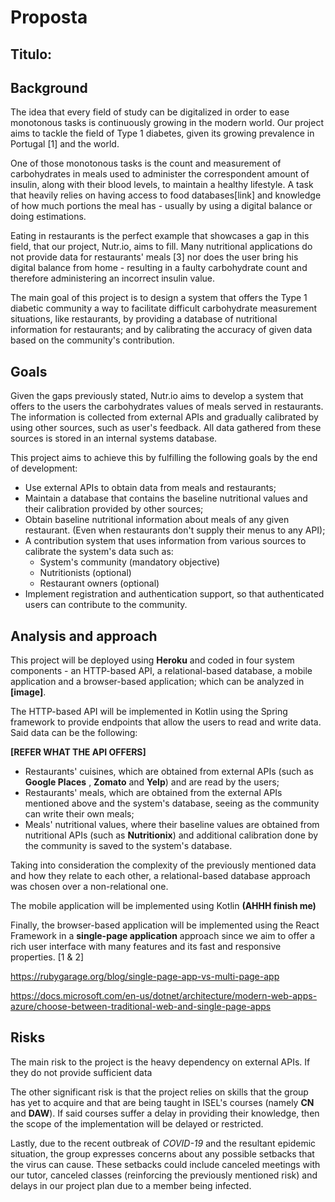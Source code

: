 # Proposta

## Titulo:

## Background

The idea that every field of study can be digitalized in order to ease monotonous tasks is continuously growing in the modern world. Our project aims to tackle the field of Type 1 diabetes, given its growing prevalence in Portugal [1] and the world.

One of those monotonous tasks is the count and measurement of carbohydrates in meals used to administer the correspondent amount of insulin, along with their blood levels, to maintain a healthy lifestyle. A task that heavily relies on having access to food databases[link] and knowledge of how much portions the meal has - usually by using a digital balance or doing estimations.

Eating in restaurants is the perfect example that showcases a gap in this field, that our project, 
Nutr.io, aims to fill.  Many nutritional applications do not provide data for restaurants' meals [3] nor does the user bring his digital balance from home - resulting in a faulty carbohydrate count and therefore administering an incorrect insulin value.

The main goal of this project is to design a system that offers the Type 1 diabetic community a way to facilitate difficult carbohydrate measurement situations, like restaurants, by providing a database of nutritional information for restaurants; and by calibrating the accuracy of given data based on the community's contribution.

## Goals

Given the gaps previously stated, Nutr.io aims to develop a system that offers to the users the carbohydrates values of meals served in restaurants. The information is collected from external APIs and gradually calibrated by using other sources, such as user's feedback. All data gathered from these sources is stored in an internal systems database.

This project aims to achieve this by fulfilling the following goals by the end of development:

* Use external APIs to obtain data from meals and restaurants;
* Maintain a database that contains the baseline nutritional values and their calibration provided by other sources;
* Obtain baseline nutritional information about meals of any given restaurant. (Even when restaurants don't supply their menus to any API);
* A contribution system that uses information from various sources to calibrate the system's data such as:    
  - System's community (mandatory objective)    
  - Nutritionists (optional)    
  - Restaurant owners (optional)
* Implement registration and authentication support, so that authenticated users can contribute to the community.

## Analysis and approach

This project will be deployed using **Heroku** and coded in four system components - an HTTP-based API, a relational-based database, a mobile application and a browser-based application; which can be analyzed in **[image]**.

The HTTP-based API will be implemented in Kotlin using the Spring framework to provide endpoints that allow the users to read and write data. Said data can be the following:

**[REFER WHAT THE API OFFERS]**

- Restaurants' cuisines, which are obtained from external APIs (such as **Google Places** , **Zomato** and **Yelp**) and are read by the users;
- Restaurants' meals, which are obtained from the external APIs mentioned above and the system's database, seeing as the community can write their own meals; 
- Meals' nutritional values, where their baseline values are obtained from nutritional APIs (such as **Nutritionix**) and additional calibration done by the community is saved to the system's database.

Taking into consideration the complexity of the previously mentioned data and how they relate to each other, a relational-based database approach was chosen over a non-relational one. 

The mobile application will be implemented using Kotlin **(AHHH finish me)**

Finally, the browser-based application will be implemented using the React Framework in a **single-page application** approach since we aim to offer a rich user interface with many features and  its fast and responsive properties. [1 & 2]

https://rubygarage.org/blog/single-page-app-vs-multi-page-app

https://docs.microsoft.com/en-us/dotnet/architecture/modern-web-apps-azure/choose-between-traditional-web-and-single-page-apps



## Risks

The main risk to the project is the heavy dependency on external APIs. If they do not provide sufficient data 



The other significant risk is that the project relies on skills that the group has yet to acquire and that are being taught in ISEL's courses (namely **CN** and **DAW**). If said courses suffer a delay in providing their knowledge, then the scope of the implementation will be delayed or restricted.

Lastly, due to the recent outbreak of *COVID-19* and the resultant epidemic situation, the group expresses concerns about any possible setbacks that the virus can cause. These setbacks could include canceled meetings with our tutor, canceled classes (reinforcing the previously mentioned risk) and delays in our project plan due to a member being infected.

